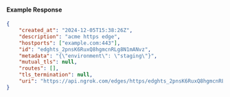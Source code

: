 <!-- Code generated for API Clients. DO NOT EDIT. -->

#### Example Response

```json
{
	"created_at": "2024-12-05T15:38:26Z",
	"description": "acme https edge",
	"hostports": ["example.com:443"],
	"id": "edghts_2pnsK6RuxQ8hgmcnRLg8N1mANvz",
	"metadata": "{\"environment\": \"staging\"}",
	"mutual_tls": null,
	"routes": [],
	"tls_termination": null,
	"uri": "https://api.ngrok.com/edges/https/edghts_2pnsK6RuxQ8hgmcnRLg8N1mANvz"
}
```
